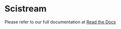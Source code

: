 # Scistream 

Please refer to our full documentation at [Read the Docs](https://scistream.readthedocs.io)

 
